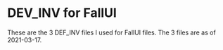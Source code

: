 # DEV_INV for FallUI
These are the 3 DEF_INV files I used for FallUI files.
The 3 files are as of 2021-03-17.
